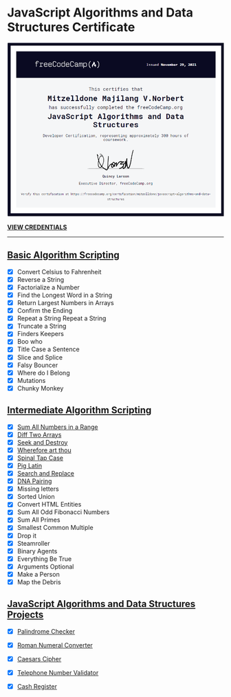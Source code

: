 # JavaScript Algorithms and Data Structures Certificate

![photo](https://github.com/Mitzelldone/Javascript-Algorithms-and-Data-Structure-FreeCodeCamp/blob/main/certificate.PNG)

**[VIEW CREDENTIALS](https://www.freecodecamp.org/certification/mitzelldone/javascript-algorithms-and-data-structures)**

---


## [Basic Algorithm Scripting](https://www.freecodecamp.org/learn/javascript-algorithms-and-data-structures/#basic-algorithm-scripting)

- [x] Convert Celsius to Fahrenheit
- [x] Reverse a String
- [x] Factorialize a Number
- [x] Find the Longest Word in a String
- [x] Return Largest Numbers in Arrays
- [x] Confirm the Ending
- [x] Repeat a String Repeat a String
- [x] Truncate a String
- [x] Finders Keepers
- [x] Boo who
- [x] Title Case a Sentence
- [x] Slice and Splice
- [x] Falsy Bouncer
- [x] Where do I Belong
- [x] Mutations
- [x] Chunky Monkey

## [Intermediate Algorithm Scripting](https://www.freecodecamp.org/learn/javascript-algorithms-and-data-structures/#intermediate-algorithm-scripting)

- [x] [Sum All Numbers in a Range](https://github.com/Mitzelldone/Javascript-Algorithms-and-Data-Structure-FreeCodeCamp/blob/main/Intermediate%20Algorithm%20Scripting/Sum%20All%20Numbers%20in%20a%20Range.js)
- [x] [Diff Two Arrays](https://github.com/Mitzelldone/Javascript-Algorithms-and-Data-Structure-FreeCodeCamp/blob/main/Intermediate%20Algorithm%20Scripting/Diff%20Two%20Arrays.js)
- [x] [Seek and Destroy](https://github.com/Mitzelldone/Javascript-Algorithms-and-Data-Structure-FreeCodeCamp/blob/main/Intermediate%20Algorithm%20Scripting/Seek%20and%20Destroy.js)
- [x] [Wherefore art thou](https://github.com/Mitzelldone/Javascript-Algorithms-and-Data-Structure-FreeCodeCamp/blob/main/Intermediate%20Algorithm%20Scripting/Wherefore%20art%20thou.js)
- [x] [Spinal Tap Case](https://github.com/Mitzelldone/Javascript-Algorithms-and-Data-Structure-FreeCodeCamp/blob/main/Intermediate%20Algorithm%20Scripting/Spinal%20Tap%20Case.js)
- [x] [Pig Latin](https://github.com/Mitzelldone/Javascript-Algorithms-and-Data-Structure-FreeCodeCamp/blob/main/Intermediate%20Algorithm%20Scripting/Pig%20Latin.js)
- [x] [Search and Replace](https://github.com/Mitzelldone/Javascript-Algorithms-and-Data-Structure-FreeCodeCamp/blob/main/Intermediate%20Algorithm%20Scripting/Search%20and%20Replace.js)
- [x] [DNA Pairing](https://github.com/Mitzelldone/Javascript-Algorithms-and-Data-Structure-FreeCodeCamp/blob/main/Intermediate%20Algorithm%20Scripting/DNA%20Pairing.js)
- [x] Missing letters
- [x] Sorted Union
- [x] Convert HTML Entities
- [x] Sum All Odd Fibonacci Numbers
- [x] Sum All Primes
- [x] Smallest Common Multiple
- [x] Drop it
- [x] Steamroller
- [x] Binary Agents
- [x] Everything Be True
- [x] Arguments Optional
- [x] Make a Person
- [x] Map the Debris

## [JavaScript Algorithms and Data Structures Projects](https://github.com/Mitzelldone/Javascript-Algorithms-and-Data-Structure-FreeCodeCamp/tree/main/JavaScript%20Algorithms%20and%20Data%20Structures%20Projects)

- [x] [Palindrome Checker](https://github.com/Mitzelldone/Javascript-Algorithms-and-Data-Structure-FreeCodeCamp/blob/main/JavaScript%20Algorithms%20and%20Data%20Structures%20Projects/Palindrome%20Checker.js)
- [x] [Roman Numeral Converter](https://github.com/Mitzelldone/Javascript-Algorithms-and-Data-Structure-FreeCodeCamp/blob/main/JavaScript%20Algorithms%20and%20Data%20Structures%20Projects/Roman%20Numeral%20Converter.js)
- [x] [Caesars Cipher](https://github.com/Mitzelldone/Javascript-Algorithms-and-Data-Structure-FreeCodeCamp/blob/main/JavaScript%20Algorithms%20and%20Data%20Structures%20Projects/Caesars%20Cipher.js)
- [x] [Telephone Number Validator](https://github.com/Mitzelldone/Javascript-Algorithms-and-Data-Structure-FreeCodeCamp/blob/main/JavaScript%20Algorithms%20and%20Data%20Structures%20Projects/Telephone%20Number%20Validator.js)
- [x] [Cash Register](https://github.com/Mitzelldone/Javascript-Algorithms-and-Data-Structure-FreeCodeCamp/blob/main/JavaScript%20Algorithms%20and%20Data%20Structures%20Projects/Cash%20Register.js)


